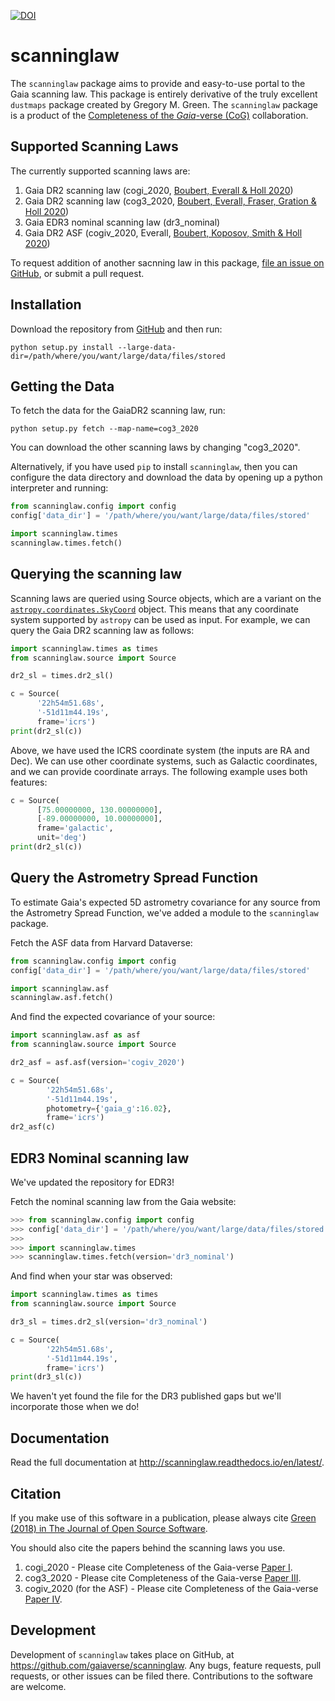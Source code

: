 [![DOI](http://joss.theoj.org/papers/10.21105/joss.00695/status.svg)](https://doi.org/10.21105/joss.00695)

scanninglaw
==================

The ``scanninglaw`` package aims to provide and easy-to-use portal to the Gaia scanning law.
This package is entirely derivative of the truly excellent ``dustmaps`` package created by Gregory M. Green.
The ``scanninglaw`` package is a product of the [Completeness of the *Gaia*-verse (CoG)](https://www.gaiaverse.space/) collaboration.

Supported Scanning Laws
-----------------------------

The currently supported scanning laws are:

1. Gaia DR2 scanning law (cogi_2020, [Boubert, Everall & Holl 2020](https://ui.adsabs.harvard.edu/abs/2020MNRAS.497.1826B/abstract))
2. Gaia DR2 scanning law (cog3_2020, [Boubert, Everall, Fraser, Gration & Holl 2020](https://ui.adsabs.harvard.edu/abs/2021MNRAS.501.2954B/abstract))
3. Gaia EDR3 nominal scanning law (dr3_nominal)
4. Gaia DR2 ASF (cogiv_2020, Everall, [Boubert, Koposov, Smith & Holl 2020](https://ui.adsabs.harvard.edu/abs/2021MNRAS.502.1908E/abstract))

To request addition of another sacnning law in this package, [file an issue on
GitHub](https://github.com/gaiaverse/scanninglaw/issues), or submit a pull request.


Installation
------------

Download the repository from [GitHub](https://github.com/gaiaverse/scanninglaw) and
then run:

    python setup.py install --large-data-dir=/path/where/you/want/large/data/files/stored

<!-- Alternatively, you can use the Python package manager `pip`:

    pip install scanninglaw -->


Getting the Data
----------------

To fetch the data for the GaiaDR2 scanning law, run:

    python setup.py fetch --map-name=cog3_2020

You can download the other scanning laws by changing "cog3_2020".

Alternatively, if you have used `pip` to install `scanninglaw`, then you can
configure the data directory and download the data by opening up a python
interpreter and running:

```python
from scanninglaw.config import config
config['data_dir'] = '/path/where/you/want/large/data/files/stored'

import scanninglaw.times
scanninglaw.times.fetch()
```

Querying the scanning law
-----------------

Scanning laws are queried using Source objects, which are a variant on the
[`astropy.coordinates.SkyCoord`](http://docs.astropy.org/en/stable/api/astropy.coordinates.SkyCoord.html#astropy.coordinates.SkyCoord)
object. This means that any coordinate system supported by `astropy` can be
used as input. For example, we can query the Gaia DR2 scanning law as follows:

```python
import scanninglaw.times as times
from scanninglaw.source import Source

dr2_sl = times.dr2_sl()

c = Source(
      '22h54m51.68s',
      '-51d11m44.19s',
      frame='icrs')
print(dr2_sl(c))
```


Above, we have used the ICRS coordinate system (the inputs are RA and Dec). We
can use other coordinate systems, such as Galactic coordinates, and we can
provide coordinate arrays. The following example uses both features:

```python
c = Source(
      [75.00000000, 130.00000000],
      [-89.00000000, 10.00000000],
      frame='galactic',
      unit='deg')
print(dr2_sl(c))
```

Query the Astrometry Spread Function
------------------------------------

To estimate Gaia's expected 5D astrometry covariance for any source from the
Astrometry Spread Function, we've added a module to the ``scanninglaw`` package.

Fetch the ASF data from Harvard Dataverse:

```python
from scanninglaw.config import config
config['data_dir'] = '/path/where/you/want/large/data/files/stored'

import scanninglaw.asf
scanninglaw.asf.fetch()
```

And find the expected covariance of your source:

```python
import scanninglaw.asf as asf
from scanninglaw.source import Source

dr2_asf = asf.asf(version='cogiv_2020')

c = Source(
        '22h54m51.68s',
        '-51d11m44.19s',
        photometry={'gaia_g':16.02},
        frame='icrs')
dr2_asf(c)
```



EDR3 Nominal scanning law
-------------------------

We've updated the repository for EDR3!

Fetch the nominal scanning law from the Gaia website:

```python
>>> from scanninglaw.config import config
>>> config['data_dir'] = '/path/where/you/want/large/data/files/stored'
>>>
>>> import scanninglaw.times
>>> scanninglaw.times.fetch(version='dr3_nominal')
```

And find when your star was observed:

```python
import scanninglaw.times as times
from scanninglaw.source import Source

dr3_sl = times.dr2_sl(version='dr3_nominal')

c = Source(
        '22h54m51.68s',
        '-51d11m44.19s',
        frame='icrs')
print(dr3_sl(c))
```

We haven't yet found the file for the DR3 published gaps but we'll incorporate those when we do!


Documentation
-------------

Read the full documentation at http://scanninglaw.readthedocs.io/en/latest/.


Citation
--------

If you make use of this software in a publication, please always cite
[Green (2018) in The Journal of Open Source Software](https://doi.org/10.21105/joss.00695).

You should also cite the papers behind the scanning laws you use.

1. cogi_2020 - Please cite Completeness of the Gaia-verse [Paper I](https://ui.adsabs.harvard.edu/abs/2020MNRAS.497.1826B/abstract).
2. cog3_2020 - Please cite Completeness of the Gaia-verse [Paper III](https://ui.adsabs.harvard.edu/abs/2021MNRAS.501.2954B/abstract).
3. cogiv_2020 (for the ASF) - Please cite Completeness of the Gaia-verse [Paper IV](https://ui.adsabs.harvard.edu/abs/2021MNRAS.502.1908E/abstract).

Development
-----------

Development of `scanninglaw` takes place on GitHub, at
https://github.com/gaiaverse/scanninglaw. Any bugs, feature requests, pull requests,
or other issues can be filed there. Contributions to the software are welcome.
